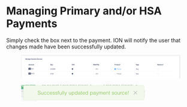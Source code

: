 # Managing Primary and/or HSA Payments

Simply check the box next to the payment. ION will notify the user that changes made have been successfully updated.

<figure><img src="../../../.gitbook/assets/image (300).png" alt=""><figcaption></figcaption></figure>

<figure><img src="../../../.gitbook/assets/image (301).png" alt="" width="330"><figcaption></figcaption></figure>
